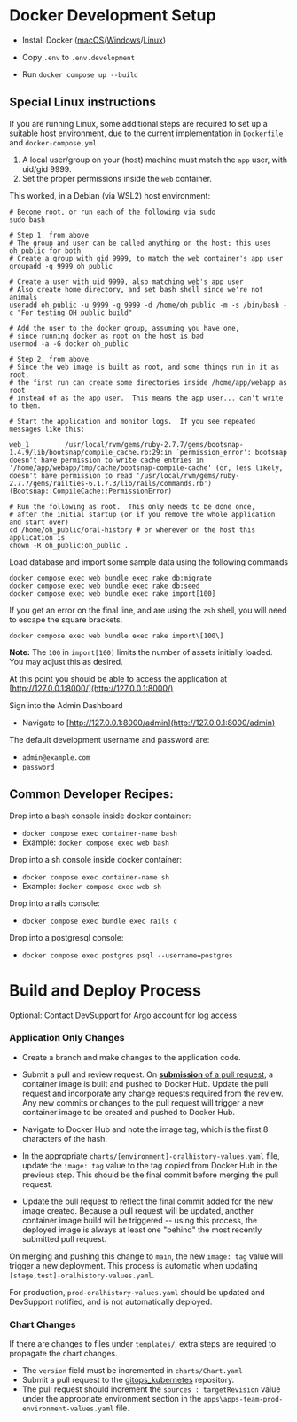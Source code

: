 # Docker Development Setup

- Install Docker ([macOS](https://docs.docker.com/docker-for-mac/install/)/[Windows](https://docs.docker.com/docker-for-windows/install/)/[Linux](https://docs.docker.com/engine/install/))

- Copy `.env` to `.env.development`
- Run `docker compose up --build`

## Special Linux instructions

If you are running Linux, some additional steps are required to set up a suitable host environment,
due to the current implementation in `Dockerfile` and `docker-compose.yml`.

1. A local user/group on your (host) machine must match the `app` user, with uid/gid 9999.
2. Set the proper permissions inside the `web` container.

This worked, in a Debian (via WSL2) host environment:
```
# Become root, or run each of the following via sudo
sudo bash

# Step 1, from above
# The group and user can be called anything on the host; this uses oh_public for both
# Create a group with gid 9999, to match the web container's app user
groupadd -g 9999 oh_public

# Create a user with uid 9999, also matching web's app user
# Also create home directory, and set bash shell since we're not animals
useradd oh_public -u 9999 -g 9999 -d /home/oh_public -m -s /bin/bash -c "For testing OH public build"

# Add the user to the docker group, assuming you have one,
# since running docker as root on the host is bad
usermod -a -G docker oh_public

# Step 2, from above
# Since the web image is built as root, and some things run in it as root,
# the first run can create some directories inside /home/app/webapp as root
# instead of as the app user.  This means the app user... can't write to them.

# Start the application and monitor logs.  If you see repeated messages like this:

web_1       | /usr/local/rvm/gems/ruby-2.7.7/gems/bootsnap-1.4.9/lib/bootsnap/compile_cache.rb:29:in `permission_error': bootsnap doesn't have permission to write cache entries in '/home/app/webapp/tmp/cache/bootsnap-compile-cache' (or, less likely, doesn't have permission to read '/usr/local/rvm/gems/ruby-2.7.7/gems/railties-6.1.7.3/lib/rails/commands.rb') (Bootsnap::CompileCache::PermissionError)

# Run the following as root.  This only needs to be done once,
# after the initial startup (or if you remove the whole application and start over)
cd /home/oh_public/oral-history # or wherever on the host this application is
chown -R oh_public:oh_public .
```

Load database and import some sample data using the following commands

```
docker compose exec web bundle exec rake db:migrate
docker compose exec web bundle exec rake db:seed
docker compose exec web bundle exec rake import[100]
```

If you get an error on the final line, and are using the `zsh` shell, you will need to escape the square brackets.

```
docker compose exec web bundle exec rake import\[100\]
```

**Note:** The `100` in `import[100]` limits the number of assets initially loaded. You may adjust this as desired.

At this point you should be able to access the application at [http://127.0.0.1:8000/](http://127.0.0.1:8000/)

Sign into the Admin Dashboard

- Navigate to [http://127.0.0.1:8000/admin](http://127.0.0.1:8000/admin)

The default development username and password are:

- `admin@example.com`
- `password`

## Common Developer Recipes:

Drop into a bash console inside docker container:

- `docker compose exec container-name bash`
- Example: `docker compose exec web bash`

Drop into a sh console inside docker container:

- `docker compose exec container-name sh`
- Example: `docker compose exec web sh`

Drop into a rails console:

- `docker compose exec bundle exec rails c`

Drop into a postgresql console:

- `docker compose exec postgres psql --username=postgres`

# Build and Deploy Process

Optional: Contact DevSupport for Argo account for log access

### Application Only Changes

- Create a branch and make changes to the application code.

- Submit a pull and review request. On [**submission** of a pull request](https://github.com/UCLALibrary/oral-history/blob/main/.github/workflows/build-dockerhub.yml), a container image is built and pushed to Docker Hub. Update the pull request and incorporate any change requests required from the review. Any new commits or changes to the pull request will trigger a new container image to be created and pushed to Docker Hub.

- Navigate to Docker Hub and note the image tag, which is the first 8 characters of the hash.

- In the appropriate `charts/[environment]-oralhistory-values.yaml` file, update the `image: tag` value to the tag copied from Docker Hub in the previous step. This should be the final commit before merging the pull request.

- Update the pull request to reflect the final commit added for the new image created.
  Because a pull request will be updated, another container image build will be triggered -- using this process, the deployed image is always at least one "behind" the most recently submitted pull request.

On merging and pushing this change to `main`, the new `image: tag` value will trigger a new deployment. This process is automatic when updating `[stage,test]-oralhistory-values.yaml`.

For production, `prod-oralhistory-values.yaml` should be updated and DevSupport notified, and is not automatically deployed.

### Chart Changes

If there are changes to files under `templates/`, extra steps are required to propagate the chart changes.

- The `version` field must be incremented in `charts/Chart.yaml`
- Submit a pull request to the [gitops_kubernetes](https://github.com/UCLALibrary/gitops_kubernetes) repository.
- The pull request should increment the `sources : targetRevision` value under the appropriate environment section in the `apps\apps-team-prod-environment-values.yaml` file.
